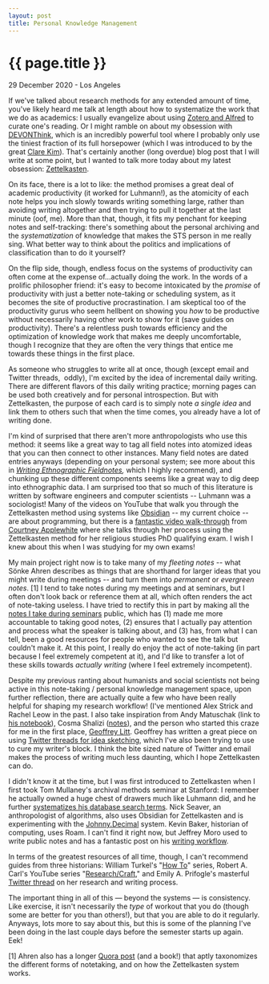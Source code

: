 ```yaml
---
layout: post
title: Personal Knowledge Management
---
```


{{ page.title }}
================

<p class="meta">29 December 2020 - Los Angeles</p>

If we've talked about research methods for any extended amount of time, you've likely heard me talk at length about how to systematize the work that we do as academics: I usually evangelize about using [Zotero and Alfred](https://crystaljjlee.blogspot.com/search/label/research%20workflow) to curate one's reading. Or I might ramble on about my obsession with [DEVONThink](https://www.devontechnologies.com/apps/devonthink), which is an incredibly powerful tool where I probably only use the tiniest fraction of its full horsepower (which I was introduced to by the great [Clare Kim](https://iph.wustl.edu/people/clare-kim)). That's certainly another (long overdue) blog post that I will write at some point, but I wanted to talk more today about my latest obsession: [Zettelkasten](https://en.wikipedia.org/wiki/Zettelkasten). 

On its face, there is a lot to like: the method promises a great deal of academic productivity (it worked for Luhmann!), as the atomicity of each note helps you inch slowly towards writing something large, rather than avoiding writing altogether and then trying to pull it together at the last minute (oof, me). More than that, though, it fits my penchant for keeping notes and self-tracking: there's something about the personal archiving and the _systematization_ of knowledge that makes the STS person in me really sing. What better way to think about the politics and implications of classification than to do it yourself? 

On the flip side, though, endless focus on the systems of productivity can often come at the expense of...actually doing the work. In the words of a prolific philosopher friend: it's easy to become intoxicated by the _promise_ of productivity with just a better note-taking or scheduling system, as it becomes the site of productive procrastination. I am skeptical too of the productivity gurus who seem hellbent on showing you _how_ to be productive without necessarily having other work to show for it (save guides on productivity). There's a relentless push towards efficiency and the optimization of knowledge work that makes me deeply uncomfortable, though I recognize that they are often the very things that entice me towards these things in the first place. 

As someone who struggles to write all at once, though (except email and Twitter threads,  oddly), I'm excited by the idea of incremental daily writing. There are different flavors of this daily writing practice; morning pages can be used both creatively and for personal introspection. But with Zettelkasten, the purpose of each card is to simply note _a single idea_ and link them to others such that when the time comes, you already have a lot of writing done. 

I'm kind of surprised that there aren't more anthropologists who use this method: it seems like a great way to tag all field notes into atomized ideas that you can then connect to other instances. Many field notes are dated entries anyways (depending on your personal system; see more about this in _[Writing Ethnographic Fieldnotes](https://press.uchicago.edu/ucp/books/book/chicago/W/bo12182616.html),_ which I highly recommend), and chunking up these different components seems like a great way to dig deep into ethnographic data. I am surprised too that so much of this literature is written by software engineers and computer scientists -- Luhmann was a sociologist! Many of the videos on YouTube that walk you through the Zettelkasten method using systems like [Obsidian](https://obsidian.md/) \-- my current choice -- are about programming, but there is a [fantastic video walk-through](https://www.youtube.com/watch?v=txsScSC53-8&ab_channel=KeepProductive) from [Courtney Applewhite](https://www.religion.ucsb.edu/people/student/courtney-applewhite/) where she talks through her process using the Zettelkasten method for her religious studies PhD qualifying exam. I wish I knew about this when I was studying for my own exams! 

My main project right now is to take many of my _fleeting notes_ -- what Sönke Ahren describes as things that are shorthand for larger ideas that you might write during meetings -- and turn them into _permanent_ or _evergreen notes_. \[1\] I tend to take notes during my meetings and at seminars, but I often don't look back or reference them at all, which often renders the act of note-taking useless. I have tried to rectify this in part by making all the [notes I take during seminars](https://docs.google.com/document/d/11UP2DG0tbb8KwMe1V9thxey0iIVP3sO2HYZcbFEsGIo/edit) public, which has (1) made me more accountable to taking good notes, (2) ensures that I actually pay attention and process what the speaker is talking about, and (3) has, from what I can tell, been a good resources for people who wanted to see the talk but couldn't make it. At this point, I really do enjoy the act of note-taking (in part because I feel extremely competent at it), and I'd like to transfer a lot of these skills towards _actually writing_ (where I feel extremely incompetent). 

Despite my previous ranting about humanists and social scientists not being active in this note-taking / personal knowledge management space, upon further reflection, there are actually quite a few who have been really helpful for shaping my research workflow! (I've mentioned Alex Strick and Rachel Leow in the past. I also take inspiration from Andy Matuschak (link to [his notebook](https://notes.andymatuschak.org/z7kEFe6NfUSgtaDuUjST1oczKKzQQeQWk4Dbc)), Cosma Shalizi ([notes](http://bactra.org/notebooks/)), and the person who started this craze for me in the first place, [Geoffrey Litt](https://www.geoffreylitt.com/). Geoffrey has written a great piece on using [Twitter threads for idea sketching](https://www.geoffreylitt.com/2020/09/21/twitter-and-media-for-sketching.html), which I've also been trying to use to cure my writer's block. I think the bite sized nature of Twitter and email makes the process of writing much less daunting, which I hope Zettelkasten can do.  

I didn't know it at the time, but I was first introduced to Zettelkasten when I first took Tom Mullaney's archival methods seminar at Stanford: I remember he actually owned a huge chest of drawers much like Luhmann did, and he further [systematizes his database search terms](https://youtu.be/mfRDqQL7PP4). Nick Seaver, an anthropologist of algorithms, also uses Obsidian for Zettelkasten and is experimenting with the [Johnny.Decimal](https://johnnydecimal.com/) system. Kevin Baker, historian of computing, uses Roam. I can't find it right now, but Jeffrey Moro used to write public notes and has a fantastic post on his [writing workflow](https://jeffreymoro.com/blog/2020-09-21-how-i-write/). 

In terms of the greatest resources of all time, though, I can't recommend guides from three historians: William Turkel's "[How To](https://williamjturkel.net/how-to/)" series, Robert A. Carl's YouTube series "[Research/Craft](https://www.youtube.com/playlist?list=PLInjTK7TLuVftmQALN80fAfAsEGTh5LFg)," and Emily A. Prifogle's masterful [Twitter thread](https://twitter.com/EmilyAPrifogle/status/1093516265833025537?s=20) on her research and writing process. 

The important thing in all of this — beyond the systems — is consistency. Like exercise, it isn't necessarily the _type_ of workout that you do (though some are better for you than others!), but that you are able to do it regularly. Anyways, lots more to say about this, but this is some of the planning I've been doing in the last couple days before the semester starts up again. Eek! 

\[1\] Ahren also has a longer [Quora post](https://www.quora.com/What-is-the-best-way-to-take-notes/answer/S%C3%B6nke-Ahrens?ch=10&share=e1efd8f9&srid=uJBsW) (and a book!) that aptly taxonomizes the different forms of notetaking, and on how the Zettelkasten system works.